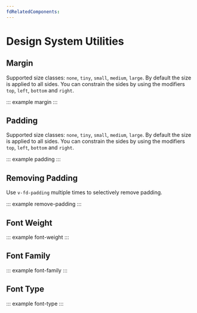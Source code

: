 ```yaml
---
fdRelatedComponents:
---
```


# Design System Utilities

## Margin

<tip>

Supported size classes: `none`, `tiny`, `small`, `medium`, `large`. By default the size is applied to all sides. You can constrain the sides by using the modifiers `top`, `left`, `bottom` and `right`.

</tip>

::: example margin
:::

## Padding

<tip>

Supported size classes: `none`, `tiny`, `small`, `medium`, `large`. By default the size is applied to all sides. You can constrain the sides by using the modifiers `top`, `left`, `bottom` and `right`.

</tip>

::: example padding
:::

## Removing Padding

<tip>Use `v-fd-padding` multiple times to selectively remove padding.</tip>

::: example remove-padding
:::

## Font Weight

::: example font-weight
:::

## Font Family

::: example font-family
:::

## Font Type

::: example font-type
:::

